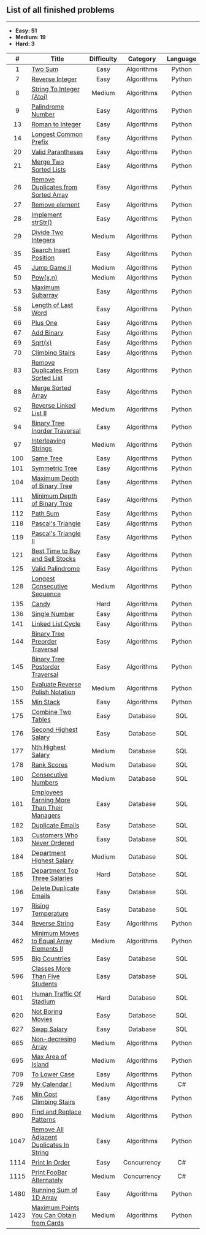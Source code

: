 ## List of all finished problems
---------------
- **Easy: 51**
- **Medium: 19**
- **Hard: 3**

| # | Title | Difficulty | Category | Language |
|:---:|---|:-:|:-:|:-:|
| 1 | <a href=https://github.com/ngoqhu/LeetCode-Challenges/tree/main/TwoSum>Two Sum</a> | Easy | Algorithms | Python |
| 7 | <a href=https://github.com/ngoqhu/LeetCode-Challenges/tree/main/ReverseInteger>Reverse Integer</a> | Easy | Algorithms | Python |
| 8 | <a href=https://github.com/ngoqhu/LeetCode-Challenges/tree/main/StringToIntegerAtoi>String To Integer (Atoi)</a> | Medium | Algorithms | Python |
| 9 | <a href=https://github.com/ngoqhu/LeetCode-Challenges/tree/main/PalindromeNumber>Palindrome Number</a> | Easy | Algorithms | Python |
| 13 | <a href=https://github.com/ngoqhu/LeetCode-Challenges/tree/main/RomanToInteger>Roman to Integer</a> | Easy | Algorithms | Python |
| 14 | <a href=https://github.com/ngoqhu/LeetCode-Challenges/tree/main/LongestCommonPrefix>Longest Common Prefix</a> | Easy | Algorithms | Python |
| 20 | <a href=https://github.com/ngoqhu/LeetCode-Challenges/tree/main/ValidParantheses>Valid Parantheses</a> | Easy | Algorithms | Python |
| 21 | <a href=https://github.com/ngoqhu/LeetCode-Challenges/tree/main/MergeTwoSortedLists>Merge Two Sorted Lists</a> | Easy | Algorithms | Python |
| 26 | <a href=https://github.com/ngoqhu/LeetCode-Challenges/tree/main/RemoveDuplicatesFromSortedArray>Remove Duplicates from Sorted Array</a> | Easy | Algorithms | Python |
| 27 | <a href=https://github.com/ngoqhu/LeetCode-Challenges/tree/main/RemoveElement>Remove element</a> | Easy | Algorithms | Python |
| 28 | <a href=https://github.com/ngoqhu/LeetCode-Challenges/tree/main/ImplementstrStr>Implement strStr()</a> | Easy | Algorithms | Python |
| 29 | <a href=https://github.com/ngoqhu/LeetCode-Challenges/tree/main/DivideTwoIntegers>Divide Two Integers</a> | Medium | Algorithms | Python |
| 35 | <a href=https://github.com/ngoqhu/LeetCode-Challenges/tree/main/SearchInsertPosition>Search Insert Position</a> | Easy | Algorithms | Python |
| 45 | <a href=https://github.com/ngoqhu/LeetCode-Challenges/tree/main/JumpGameII>Jump Game II</a> | Medium | Algorithms | Python |
| 50 | <a href=https://github.com/ngoqhu/LeetCode-Challenges/tree/main/PowXN>Pow(x,n)</a> | Medium | Algorithms | Python |
| 53 | <a href=https://github.com/ngoqhu/LeetCode-Challenges/tree/main/MaximumSubarray>Maximum Subarray</a> | Easy | Algorithms | Python |
| 58 | <a href=https://github.com/ngoqhu/LeetCode-Challenges/tree/main/LengthOfLastWord>Length of Last Word</a> | Easy | Algorithms | Python |
| 66 | <a href=https://github.com/ngoqhu/LeetCode-Challenges/blob/main/PlusOne>Plus One</a> | Easy | Algorithms | Python |
| 67 | <a href=https://github.com/ngoqhu/LeetCode-Challenges/tree/main/AddBinary>Add Binary</a> | Easy | Algorithms | Python |
| 69 | <a href=https://github.com/ngoqhu/LeetCode-Challenges/tree/main/Sqrt(x)>Sqrt(x)</a> | Easy | Algorithms | Python |
| 70 | <a href=https://github.com/ngoqhu/LeetCode-Challenges/tree/main/ClimbingStairs>Climbing Stairs</a> | Easy | Algorithms | Python |
| 83 | <a href=https://github.com/ngoqhu/LeetCode-Challenges/tree/main/RemoveDuplicatesFromSortedList>Remove Duplicates From Sorted List</a> | Easy | Algorithms | Python |
| 88 | <a href=https://github.com/ngoqhu/LeetCode-Challenges/tree/main/MergeSortedArray>Merge Sorted Array</a> | Easy | Algorithms | Python |
| 92 | <a href=https://github.com/ngoqhu/LeetCode-Challenges/tree/main/ReverseLinkedListII>Reverse Linked List II</a> | Medium | Algorithms | Python |
| 94 | <a href=https://github.com/ngoqhu/LeetCode-Challenges/tree/main/BinaryTreeInorderTraversal>Binary Tree Inorder Traversal</a> | Easy | Algorithms | Python |
| 97 | <a href=https://github.com/ngoqhu/LeetCode-Challenges/tree/main/InterleavingStrings>Interleaving Strings</a> | Medium | Algorithms | Python |
| 100 | <a href=https://github.com/ngoqhu/LeetCode-Challenges/tree/main/SameTree>Same Tree</a> | Easy | Algorithms | Python |
| 101 | <a href=https://github.com/ngoqhu/LeetCode-Challenges/tree/main/SymmetricTree>Symmetric Tree</a> | Easy | Algorithms | Python |
| 104 | <a href=https://github.com/ngoqhu/LeetCode-Challenges/tree/main/MaximumDepthOfBinaryTree>Maximum Depth of Binary Tree</a> | Easy | Algorithms | Python |
| 111 | <a href=https://github.com/ngoqhu/LeetCode-Challenges/tree/main/MinimumDepthOfBinaryTree>Minimum Depth of Binary Tree</a> | Easy | Algorithms | Python |
| 112 | <a href=https://github.com/ngoqhu/LeetCode-Challenges/tree/main/PathSum>Path Sum</a> | Easy | Algorithms | Python |
| 118 | <a href=https://github.com/ngoqhu/LeetCode-Challenges/tree/main/PascalsTriangle>Pascal's Triangle</a> | Easy | Algorithms | Python |
| 119 | <a href=https://github.com/ngoqhu/LeetCode-Challenges/tree/main/PascalsTriangleII>Pascal's Triangle II</a> | Easy | Algorithms | Python |
| 121 | <a href=https://github.com/ngoqhu/LeetCode-Challenges/tree/main/BestTimeToBuySellStocks>Best Time to Buy and Sell Stocks</a> | Easy | Algorithms | Python |
| 125 | <a href=https://github.com/ngoqhu/LeetCode-Challenges/tree/main/ValidPalindrome>Valid Palindrome</a> | Easy | Algorithms | Python |
| 128 | <a href=https://github.com/ngoqhu/LeetCode-Challenges/tree/main/LongestConsecutiveSequence>Longest Consecutive Sequence</a> | Medium | Algorithms | Python |
| 135 | <a href=https://github.com/ngoqhu/LeetCode-Challenges/tree/main/Candy>Candy</a> | Hard | Algorithms | Python |
| 136 | <a href=https://github.com/ngoqhu/LeetCode-Challenges/tree/main/SingleNumber>Single Number</a> | Easy | Algorithms | Python |
| 141 | <a href=https://github.com/ngoqhu/LeetCode-Challenges/tree/main/LinkedListCycle>Linked List Cycle</a> | Easy | Algorithms | Python |
| 144 | <a href=https://github.com/ngoqhu/LeetCode-Challenges/tree/main/BinaryTreePreorderTraversal>Binary Tree Preorder Traversal</a> | Easy | Algorithms | Python |
| 145 | <a href=https://github.com/ngoqhu/LeetCode-Challenges/tree/main/BinaryTreePostorderTraversal>Binary Tree Postorder Traversal</a> | Easy | Algorithms | Python |
| 150 | <a href=https://github.com/ngoqhu/LeetCode-Challenges/blob/main/EvaluateReversePolishNotation/README.md>Evaluate Reverse Polish Notation</a> | Medium | Algorithms | Python |
| 155 | <a href=https://github.com/ngoqhu/LeetCode-Challenges/tree/main/MinStack>Min Stack</a> | Easy | Algorithms | Python |
| 175 | <a href=https://github.com/ngoqhu/LeetCode-Challenges/tree/main/CombineTwoTables>Combine Two Tables</a> | Easy | Database | SQL |
| 176 | <a href=https://github.com/ngoqhu/LeetCode-Challenges/tree/main/SecondHighestSalary>Second Highest Salary</a> | Easy | Database | SQL |
| 177 | <a href=https://github.com/ngoqhu/LeetCode-Challenges/tree/main/NthHighestSalary>Nth Highest Salary</a> | Medium | Database | SQL |
| 178 | <a href=https://github.com/ngoqhu/LeetCode-Challenges/tree/main/RankScores>Rank Scores</a> | Medium | Database | SQL |
| 180 | <a href=https://github.com/ngoqhu/LeetCode-Challenges/tree/main/ConsecutiveNumbers>Consecutive Numbers</a> | Medium | Database | SQL |
| 181 | <a href=https://github.com/ngoqhu/LeetCode-Challenges/tree/main/EmployeesEarningMoreThanTheirManagers>Employees Earning More Than Their Managers</a> | Easy | Database | SQL |
| 182 | <a href=https://github.com/ngoqhu/LeetCode-Challenges/tree/main/DuplicateEmails>Duplicate Emails</a> | Easy | Database | SQL |
| 183 | <a href=https://github.com/ngoqhu/LeetCode-Challenges/tree/main/CustomersWhoNeverOrdered>Customers Who Never Ordered</a> | Easy | Database | SQL |
| 184 | <a href=https://github.com/ngoqhu/LeetCode-Challenges/tree/main/DepartmentHighestSalary>Department Highest Salary</a> | Medium | Database | SQL |
| 185 | <a href=https://github.com/ngoqhu/LeetCode-Challenges/tree/main/DepartmentTopThreeSalaries>Department Top Three Salaries</a> | Hard | Database | SQL |
| 196 | <a href=https://github.com/ngoqhu/LeetCode-Challenges/tree/main/DeleteDuplicateEmails>Delete Duplicate Emails</a> | Easy | Database | SQL |
| 197 | <a href=https://github.com/ngoqhu/LeetCode-Challenges/tree/main/RisingTemperature>Rising Temperature</a> | Easy | Database | SQL |
| 344 | <a href=https://github.com/ngoqhu/LeetCode-Challenges/tree/main/ReverseString>Reverse String</a> | Easy | Algorithms | Python |
| 462 | <a href=https://github.com/ngoqhu/LeetCode-Challenges/tree/main/MinimumMovesToEqualArrayII>Minimum Moves to Equal Array Elements II</a> | Medium | Algorithms | Python |
| 595 | <a href=https://github.com/ngoqhu/LeetCode-Challenges/tree/main/BigCountries>Big Countries</a> | Easy | Database | SQL |
| 596 | <a href=https://github.com/ngoqhu/LeetCode-Challenges/tree/main/ClassesMoreThanFiveStudents>Classes More Than Five Students</a> | Easy | Database | SQL |
| 601 | <a href=https://github.com/ngoqhu/LeetCode-Challenges/tree/main/HumanTrafficOfStadium>Human Traffic Of Stadium</a> | Hard | Database | SQL |
| 620 | <a href=https://github.com/ngoqhu/LeetCode-Challenges/tree/main/NotBoringMovies>Not Boring Movies</a> | Easy | Database | SQL |
| 627 | <a href=https://github.com/ngoqhu/LeetCode-Challenges/tree/main/SwapSalary>Swap Salary</a> | Easy | Database | SQL |
| 665 | <a href=https://github.com/ngoqhu/LeetCode-Challenges/tree/main/NonDecreasingArray>Non-decresing Array</a> | Medium | Algorithms | Python |
| 695 | <a href=https://github.com/ngoqhu/LeetCode-Challenges/tree/main/MaxAreaOfIsland>Max Area of Island</a> | Medium | Algorithms | Python |
| 709 | <a href=https://github.com/ngoqhu/LeetCode-Challenges/tree/main/ToLowerCase>To Lower Case</a> | Easy | Algorithms | Python |
| 729 | <a href=https://github.com/ngoqhu/LeetCode-Challenges/tree/main/MyCalendarI>My Calendar I</a> | Medium | Algorithms | C# |
| 746 | <a href=https://github.com/ngoqhu/LeetCode-Challenges/tree/main/MinCostClimbingStairs>Min Cost Climbing Stairs</a> | Easy | Algorithms | Python |
| 890 | <a href=https://github.com/ngoqhu/LeetCode-Challenges/tree/main/FindAndReplacePattern>Find and Replace Patterns</a> | Medium | Algorithms | Python |
| 1047 | <a href=https://github.com/ngoqhu/LeetCode-Challenges/tree/main/RemoveAllAdjacentDuplicatesInString>Remove All Adjacent Duplicates In String</a> | Easy | Algorithms | Python |
| 1114 | <a href=https://github.com/ngoqhu/LeetCode-Challenges/tree/main/PrintInOrder>Print In Order</a> | Easy | Concurrency | C# |
| 1115 | <a href=https://github.com/ngoqhu/LeetCode-Challenges/tree/main/PrintFooBarAlternately>Print FooBar Alternately</a> | Medium | Concurrency | C# |
| 1480 | <a href=https://github.com/ngoqhu/LeetCode-Challenges/tree/main/RunningSumOf1dArray>Running Sum of 1D Array</a> | Easy | Algorithms | Python |
| 1423 | <a href=https://github.com/ngoqhu/LeetCode-Challenges/tree/main/MaximumPointsYouCanObtainFromCards>Maximum Points You Can Obtain from Cards</a> | Medium | Algorithms | Python |
